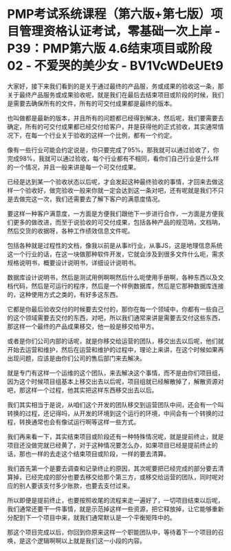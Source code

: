 # PMP考试系统课程（第六版+第七版）项目管理资格认证考试，零基础一次上岸 - P39：PMP第六版 4.6结束项目或阶段02 - 不爱哭的美少女 - BV1VcWDeUEt9

大家好，接下来我们看到的是关于通过最终的产品服，务或成果的验收这一条，那关于最终产品服务或成果验收呢，就是我们在最后去结束项目或阶段的时候，我们是需要去确保所有的文件，所有的可交付成果都是最终的版本。

也叫做都是最新的版本，并且所有的问题都已经得到解决，然后呢，我们要需要去确定，所有的可交付成果都已经交付给客户，并是获得他的正式验收，其实通常情况下，在每一个行业关于验收的这样一个比例，都有一个约定。

像有一些行业可能会约定说是，你只要完成了95%，那我就可以通过验收了，你完成98%，我就可以通过验收，每个行业都有不相同，看你们自己行业是什么样的一个情况，并且一般来讲是每一个可交付成果。

已经是达到某一个验收状态以后呢，才会发起这种最终验收的事情，才回来去做这样一个验收好，做完验收一般来你就一定会达到这一条对吧，还有呢就是我们不只是去做完这一次，我们还需要去了解下客户的满意度情况。

要这样一种客户满意度，一方面是方便我们跟他下一步进行合作，一方面是方便我们更多的做改进，而至于说验收的可交付成果，包括各种产品的规范呐，文档呐，然后交货的收据呀，各种工作绩效信息文件呢。

包括各种就是过程性的文档，像我以前是从事it行业，从事JS，这是地理信息系统这一个行业的话，在这一块做那种软件开发，它就会涉及到很多文件什么呃，需求规格说明书，概要设计说明书，详细设计说明书。

数据库设计说明书，然后是测试用例啊啊然后什么呃使用手册啊，各种东西以及文档代码，然后是可运行的程序，然后是一个样例数据库，然后是它那种数据库连接的，这种使用方式之类的，有好多这东西。

它都是你最后验收交付的时候要去交付的，那你在每一个领域中，你都有一些自己的这个领域需要去交付的东西，对吧，所以我们通常来讲是需要去交付这些东西，那这样一个最终的产品成果移交，他一般是移交给甲方。

或者是你们公司内部的话呢，就是你移交给运营的团队，移交出去以后呢，他们就开始去运营和维护，然后在运营和维护的过程中，理论上来讲，在这个时候如果再出现问题，应该是由你们公司的售后部门来去解决。

就是专门有这样一个运维的这个团队，来去解决这个事情，而不是由你们项目组，因为这个时候项目组基本上移交出去以后呢，项目组就已经解散掉了，解散资源对吧，那这样一个过程，他其实把这样东西移交出去以后。

我们其实相当于是说，从咱们这个开发的团队移交到运营团队中间，还会有一个叫转换的过程，还记得吗，从开发的环境到这个运行的环境，中间会有一个转换的过程，转换通常也会有像试运行啊等这样一些方式。

我们再来看一下，其实结束项目或阶段还有一种特殊情况呢，就是提前终止，就是项目还没做完就已经黄了，对于这种情况要怎么办，如果项目已经是提前终止的话，那也一样的去走这个结束项目或阶段，一样的要去清算。

我们首先第一个是要去调查和记录终止的原因，其次呢要把已经完成的部分要去清算掉，已经完成的部分也要去移交给那个第三方，或移交给运营的团队，同时呢对应的别人要该支付多少账款，也要去支付过来。

所以即便是提前终止，也要按照收尾的流程来走一遍好了，一切项目结束以后呢，我们通常还要干一件事情，就是示范掉这样一些资源，把它释放掉，让它能够重新分配到下一个项目中来，就我们通常默认是一个平衡矩阵中的。

那这个项目完成以后，你回到你原来这样一个职能团队中，等待着下一个项目的召唤，是这个逻辑啊啊以上就是我们这一小段的内容。

